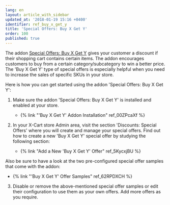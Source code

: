 ```yaml
---
lang: en
layout: article_with_sidebar
updated_at: '2018-01-19 15:16 +0400'
identifier: ref_buy_x_get_y
title: 'Special Offers: Buy X Get Y'
order: 100
published: true
---
```

The addon [Special Offers: Buy X Get Y](https://market.x-cart.com/addons/buy-x-get-y.html "Special Offers: Buy X Get Y") gives your customer a discount if their shopping cart contains certain items. The addon encourages customers to buy from a certain category/subcategory to win a better price. The 'Buy X Get Y' type of special offers is especially helpful when you need to increase the sales of specific SKUs in your store. 

Here is how you can get started using the addon 'Special Offers: Buy X Get Y':

1. Make sure the addon 'Special Offers: Buy X Get Y' is installed and enabled at your store. 
   * {% link "'Buy X Get Y' Addon Installation" ref_00ZPcaXf %}
   
2. In your X-Cart store Admin area, visit the section 'Discounts: Special Offers' where you will create and manage your special offers. Find out how to create a new 'Buy X Get Y' special offer by studying the following section:
   * {% link "Add a New 'Buy X Get Y' Offer" ref_5KycxjBU %}

  Also be sure to have a look at the two pre-configured special offer samples that come with the addon:
   * {% link "'Buy X Get Y' Offer Samples" ref_62RPDXCH %}
   
3. Disable or remove the above-mentioned special offer samples or edit their configuration to use them as your own offers. Add more offers as you require.




